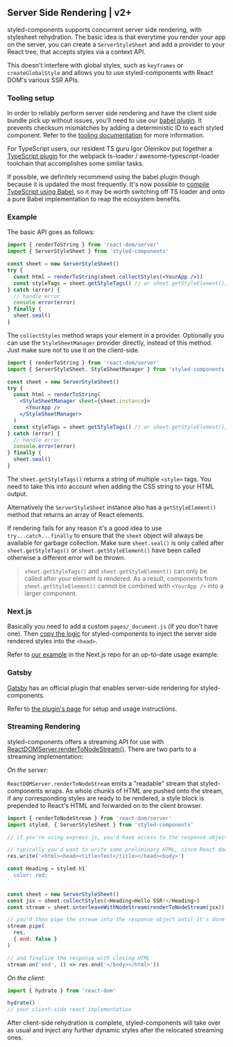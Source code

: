 ## Server Side Rendering | v2+

styled-components supports concurrent server side rendering, with stylesheet rehydration.
The basic idea is that everytime you render your app on the server, you can create
a `ServerStyleSheet` and add a provider to your React tree, that accepts styles
via a context API.

This doesn't interfere with global styles, such as `keyframes` or `createGlobalStyle` and
allows you to use styled-components with React DOM's various SSR APIs.

### Tooling setup

In order to reliably perform server side rendering and have the client side bundle pick up without issues, you'll need to use our [babel plugin](/docs/tooling#babel-plugin). It prevents checksum mismatches by adding a deterministic ID to each styled component. Refer to the [tooling documentation](/docs/tooling#serverside-rendering) for more information.

For TypeScript users, our resident TS guru Igor Oleinikov put together a [TypeScript plugin](/docs/tooling#typescript-plugin) for the webpack ts-loader / awesome-typescript-loader toolchain that accomplishes some similar tasks.

If possible, we definitely recommend using the babel plugin though because it is updated the most frequently. It's now possible to [compile TypeScript using Babel](https://babeljs.io/docs/en/babel-preset-typescript), so it may be worth switching off TS loader and onto a pure Babel implementation to reap the ecosystem benefits.

### Example

The basic API goes as follows:

```jsx
import { renderToString } from 'react-dom/server'
import { ServerStyleSheet } from 'styled-components'

const sheet = new ServerStyleSheet()
try {
  const html = renderToString(sheet.collectStyles(<YourApp />))
  const styleTags = sheet.getStyleTags() // or sheet.getStyleElement();
} catch (error) {
  // handle error
  console.error(error)
} finally {
  sheet.seal()
}
```

The `collectStyles` method wraps your element in a provider. Optionally you can use
the `StyleSheetManager` provider directly, instead of this method. Just make sure not to
use it on the client-side.

```jsx
import { renderToString } from 'react-dom/server'
import { ServerStyleSheet, StyleSheetManager } from 'styled-components'

const sheet = new ServerStyleSheet()
try {
  const html = renderToString(
    <StyleSheetManager sheet={sheet.instance}>
      <YourApp />
    </StyleSheetManager>
  )
  const styleTags = sheet.getStyleTags() // or sheet.getStyleElement();
} catch (error) {
  // handle error
  console.error(error)
} finally {
  sheet.seal()
}
```

The `sheet.getStyleTags()` returns a string of multiple `<style>` tags.
You need to take this into account when adding the CSS string to your HTML output.

Alternatively the `ServerStyleSheet` instance also has a `getStyleElement()` method
that returns an array of React elements.

If rendering fails for any reason it's a good idea to use `try...catch...finally` to ensure that the `sheet` object will always be available for garbage collection. Make sure `sheet.seal()` is only called after `sheet.getStyleTags()` or `sheet.getStyleElement()` have been called otherwise a different error will be thrown.

> `sheet.getStyleTags()` and `sheet.getStyleElement()` can only be called after your element is rendered. As a result, components from `sheet.getStyleElement()` cannot be combined with `<YourApp />` into a larger component.

### Next.js

Basically you need to add a custom `pages/_document.js` (if you don't have one). Then
[copy the logic](https://github.com/zeit/next.js/tree/master/examples/with-styled-components/pages/_document.js)
for styled-components to inject the server side rendered styles into the `<head>`.

Refer to [our example](https://github.com/zeit/next.js/tree/master/examples/with-styled-components) in the Next.js repo for an up-to-date usage example.

### Gatsby

[Gatsby](https://www.gatsbyjs.org/) has an official plugin that enables server-side rendering for styled-components.

Refer to [the plugin's page](https://www.gatsbyjs.org/packages/gatsby-plugin-styled-components/) for setup and usage instructions.

### Streaming Rendering

styled-components offers a streaming API for use with [ReactDOMServer.renderToNodeStream()](https://reactjs.org/docs/react-dom-server.html#rendertonodestream). There are two parts to a streaming implementation:

_On the server:_

`ReactDOMServer.renderToNodeStream` emits a "readable" stream that styled-components wraps. As whole chunks of HTML are pushed onto the stream, if any corresponding styles are ready to be rendered, a style block is prepended to React's HTML and forwarded on to the client browser.

```js
import { renderToNodeStream } from 'react-dom/server'
import styled, { ServerStyleSheet } from 'styled-components'

// if you're using express.js, you'd have access to the response object "res"

// typically you'd want to write some preliminary HTML, since React doesn't handle this
res.write('<html><head><title>Test</title></head><body>')

const Heading = styled.h1`
  color: red;
`

const sheet = new ServerStyleSheet()
const jsx = sheet.collectStyles(<Heading>Hello SSR!</Heading>)
const stream = sheet.interleaveWithNodeStream(renderToNodeStream(jsx))

// you'd then pipe the stream into the response object until it's done
stream.pipe(
  res,
  { end: false }
)

// and finalize the response with closing HTML
stream.on('end', () => res.end('</body></html>'))
```

_On the client:_

```js
import { hydrate } from 'react-dom'

hydrate()
// your client-side react implementation
```

After client-side rehydration is complete, styled-components will take over as usual and inject any further dynamic styles after the relocated streaming ones.
